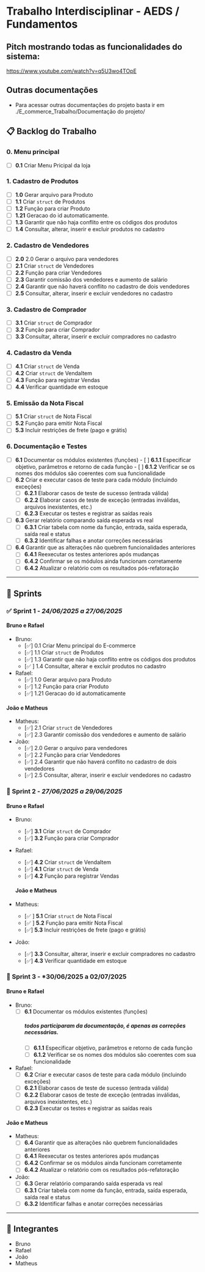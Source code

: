 # Trabalho Interdisciplinar - AEDS / Fundamentos

## Pitch mostrando todas as funcionalidades do sistema:

https://www.youtube.com/watch?v=q5U3wo4TOpE

## Outras documentações
- Para acessar outras documentações do projeto basta ir em ./E_commerce_Trabalho/Documentação do projeto/

## 📋 Backlog do Trabalho

### 0. Menu principal
- [ ] **0.1** Criar Menu Pricipal da loja

### 1. Cadastro de Produtos
- [ ] **1.0** Gerar arquivo para Produto
- [ ] **1.1** Criar `struct` de Produtos
- [ ] **1.2** Função para criar Produto
- [ ] **1.21** Geracao do id automaticamente.
- [ ] **1.3** Garantir que não haja conflito entre os códigos dos produtos
- [ ] **1.4** Consultar, alterar, inserir e excluir produtos no cadastro

### 2. Cadastro de Vendedores
- [ ] **2.0** 2.0 Gerar o arquivo para vendedores
- [ ] **2.1** Criar `struct` de Vendedores
- [ ] **2.2** Função para criar Vendedores
- [ ] **2.3** Garantir comissão dos vendedores e aumento de salário
- [ ] **2.4** Garantir que não haverá conflito no cadastro de dois vendedores
- [ ] **2.5** Consultar, alterar, inserir e excluir vendedores no cadastro

### 3. Cadastro de Comprador
- [ ] **3.1** Criar `struct` de Comprador
- [ ] **3.2** Função para criar Comprador
- [ ] **3.3** Consultar, alterar, inserir e excluir compradores no cadastro

### 4. Cadastro da Venda
- [ ] **4.1** Criar `struct` de Venda
- [ ] **4.2** Criar `struct` de VendaItem
- [ ] **4.3** Função para registrar Vendas
- [ ] **4.4** Verificar quantidade em estoque

### 5. Emissão da Nota Fiscal
- [ ] **5.1** Criar `struct` de Nota Fiscal
- [ ] **5.2** Função para emitir Nota Fiscal
- [ ] **5.3** Incluir restrições de frete (pago e grátis)

### 6. Documentação e Testes
- [ ] **6.1**  Documentar os módulos existentes (funções)
      - [ ]  **6.1.1** Especificar objetivo, parâmetros e retorno de cada função
      - [ ]  **6.1.2** Verificar se os nomes dos módulos são coerentes com sua funcionalidade
- [ ] **6.2** Criar e executar casos de teste para cada módulo (incluindo exceções)
     - [ ]  **6.2.1** Elaborar casos de teste de sucesso (entrada válida)
     - [ ]  **6.2.2** Elaborar casos de teste de exceção (entradas inválidas, arquivos inexistentes, etc.)
     - [ ]  **6.2.3** Executar os testes e registrar as saídas reais
- [ ] **6.3** Gerar relatório comparando saída esperada vs real
     - [ ]  **6.3.1** Criar tabela com nome da função, entrada, saída esperada, saída real e status
     - [ ]  **6.3.2** Identificar falhas e anotar correções necessárias
- [ ] **6.4** Garantir que as alterações não quebrem funcionalidades anteriores
     - [ ]  **6.4.1** Reexecutar os testes anteriores após mudanças
     - [ ]  **6.4.2** Confirmar se os módulos ainda funcionam corretamente
     - [ ]  **6.4.2** Atualizar o relatório com os resultados pós-refatoração

---

## 🚀 Sprints

### ✅ Sprint 1 - *24/06/2025 a 27/06/2025*

#### Bruno e Rafael
- Bruno:
  - [✅] 0.1 Criar Menu principal do E-commerce
  - [✅]  1.1 Criar `struct` de Produtos  
  - [✅] 1.3 Garantir que não haja conflito entre os códigos dos produtos  
  - [✅ ] 1.4 Consultar, alterar e excluir produtos no cadastro
- Rafael:
  - [✅]  1.0 Gerar arquivo para Produto
  - [✅]  1.2 Função para criar Produto
  - [✅]  1.21 Geracao do id automaticamente


#### João e Matheus
- Matheus:
  - [✅] 2.1 Criar `struct` de Vendedores  
  - [✅] 2.3 Garantir comissão dos vendedores e aumento de salário
- João:
  - [✅] 2.0 Gerar o arquivo para vendedores
  - [✅] 2.2 Função para criar Vendedores  
  - [✅] 2.4 Garantir que não haverá conflito no cadastro de dois vendedores  
  - [✅] 2.5 Consultar, alterar, inserir e excluir vendedores no cadastro  

### 📅 Sprint 2 - *27/06/2025 a 29/06/2025*

#### Bruno e Rafael
- Bruno:
  - [✅] **3.1** Criar `struct` de Comprador
  - [✅] **3.2** Função para criar Comprador
- Rafael:
  - [✅] **4.2** Criar `struct` de VendaItem
  - [✅] **4.1** Criar `struct` de Venda
  - [✅] **4.2** Função para registrar Vendas

   #### João e Matheus
- Matheus:
  - [✅ ] **5.1** Criar `struct` de Nota Fiscal
  - [✅ ] **5.2** Função para emitir Nota Fiscal
  - [✅] **5.3** Incluir restrições de frete (pago e grátis)
- João:
  - [✅] **3.3** Consultar, alterar, inserir e excluir compradores no cadastro
  - [✅] **4.3** Verificar quantidade em estoque


### 📅 Sprint 3 - *30/06/2025 a 02/07/2025

#### Bruno e Rafael

- Bruno:
   - [ ] **6.1**  Documentar os módulos existentes (funções)
     ##### todos participaram da documentação, é apenas as correções necessárias.
      - [ ]  **6.1.1** Especificar objetivo, parâmetros e retorno de cada função
      - [ ]  **6.1.2** Verificar se os nomes dos módulos são coerentes com sua funcionalidade
- Rafael:
    - [ ] **6.2** Criar e executar casos de teste para cada módulo (incluindo exceções)
     - [ ]  **6.2.1** Elaborar casos de teste de sucesso (entrada válida)
     - [ ]  **6.2.2** Elaborar casos de teste de exceção (entradas inválidas, arquivos inexistentes, etc.)
     - [ ]  **6.2.3** Executar os testes e registrar as saídas reais

#### João e Matheus
- Matheus:
    - [ ] **6.4** Garantir que as alterações não quebrem funcionalidades anteriores
     - [ ]  **6.4.1** Reexecutar os testes anteriores após mudanças
     - [ ]  **6.4.2** Confirmar se os módulos ainda funcionam corretamente
     - [ ]  **6.4.2** Atualizar o relatório com os resultados pós-refatoração
- João:
    - [ ] **6.3** Gerar relatório comparando saída esperada vs real
     - [ ]  **6.3.1** Criar tabela com nome da função, entrada, saída esperada, saída real e status
     - [ ]  **6.3.2** Identificar falhas e anotar correções necessárias

---

## 👥 Integrantes
- Bruno  
- Rafael  
- João  
- Matheus
